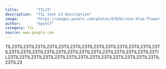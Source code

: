 ```yaml
---
title:        "TIL23"
description:  "TIL test 23 description"
image:        "https://images.pexels.com/photos/67636/rose-blue-flower-rose-blooms-67636.jpeg?auto=compress&cs=tinysrgb&dpr=1&w=500"
author:       "myself"
category: TIL
source: www.google.com
---
```


TIL23TIL23TIL23TIL23TIL23TIL23TIL23TIL23TIL23TIL23TIL23TIL23TIL23TIL23TIL23TIL23TIL23TIL23TIL23TIL23TIL23TIL23TIL23TIL23TIL23TIL23TIL23TIL23TIL23TIL23TIL23TIL23TIL23TIL23TIL23TIL23TIL23TIL23TIL23TIL23TIL23